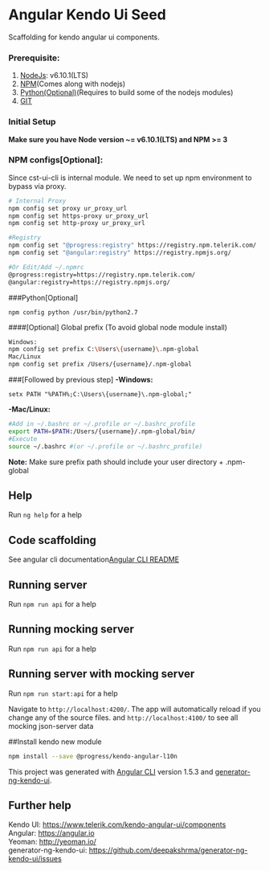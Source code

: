 # Angular Kendo Ui Seed
Scaffolding for kendo angular ui components.  

### Prerequisite:
1. [NodeJs](https://nodejs.org/en/download/): v6.10.1(LTS)
2. [NPM](https://www.npmjs.com/)(Comes along with nodejs)
3. [Python(Optional)](https://www.python.org/downloads/)(Requires to build some of the nodejs modules)
4. [GIT](https://git-scm.com/downloads)

### Initial Setup
**Make sure you have Node version ~= v6.10.1(LTS) and NPM >= 3** 

### NPM configs[Optional]: 
Since cst-ui-cli is internal module. We need to set up npm environment to bypass via proxy.
```bash
# Internal Proxy
npm config set proxy ur_proxy_url
npm config set https-proxy ur_proxy_url
npm config set http-proxy ur_proxy_url

#Registry
npm config set "@progress:registry" https://registry.npm.telerik.com/
npm config set "@angular:registry" https://registry.npmjs.org/

#Or Edit/Add ~/.npmrc
@progress:registry=https://registry.npm.telerik.com/
@angular:registry=https://registry.npmjs.org/
```
###Python[Optional] 
```
npm config python /usr/bin/python2.7
```
####[Optional] Global prefix
(To avoid global node module install)
```bash
Windows:
npm config set prefix C:\Users\{username}\.npm-global
Mac/Linux
npm config set prefix /Users/{username}/.npm-global
```
###[Followed by previous step] 
**-Windows:** 
```
setx PATH "%PATH%;C:\Users\{username}\.npm-global;"
```
**-Mac/Linux:**  
```bash
#Add in ~/.bashrc or ~/.profile or ~/.bashrc_profile 
export PATH=$PATH:/Users/{username}/.npm-global/bin/
#Execute
source ~/.bashrc #(or ~/.profile or ~/.bashrc_profile)
```
**Note:** Make sure prefix path should include your user directory + .npm-global

## Help
Run `ng help` for a help
## Code scaffolding
See angular cli documentation[Angular CLI README](https://github.com/angular/angular-cli/)
## Running server
Run `npm run api` for a help
## Running mocking server
Run `npm run api` for a help
## Running server with mocking server
Run `npm run start:api` for a help

Navigate to `http://localhost:4200/`. The app will automatically reload if you change any of the source files.
and `http://localhost:4100/` to see all mocking json-server data

##Install kendo new module
```bash
npm install --save @progress/kendo-angular-l10n
```
This project was generated with [Angular CLI](https://github.com/angular/angular-cli) version 1.5.3 and [generator-ng-kendo-ui](https://github.com/deepakshrma/generator-ng-kendo-ui/).
## Further help
Kendo UI: https://www.telerik.com/kendo-angular-ui/components  
Angular: https://angular.io  
Yeoman: http://yeoman.io/  
generator-ng-kendo-ui: https://github.com/deepakshrma/generator-ng-kendo-ui/issues
